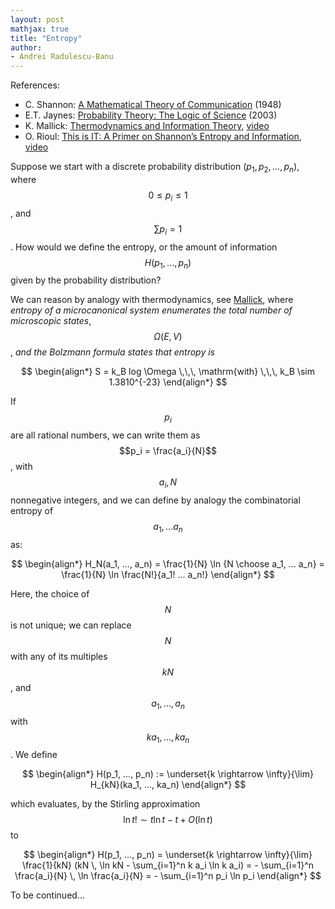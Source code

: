 ```yaml
---
layout: post
mathjax: true
title: "Entropy"
author:
- Andrei Radulescu-Banu
---
```

References:
* C. Shannon: [A Mathematical Theory of Communication](http://people.math.harvard.edu/~ctm/home/text/others/shannon/entropy/entropy.pdf) (1948)
* E.T. Jaynes: [Probability Theory: The Logic of Science](https://www.amazon.com/Probability-Theory-Science-T-Jaynes/dp/0521592712) (2003)
* K. Mallick: [Thermodynamics and Information Theory](http://www.bourbaphy.fr/mallick.pdf), [video](https://www.youtube.com/watch?v=pXyONXaqqP8)
* O. Rioul: [This is IT: A Primer on Shannon’s Entropy and Information](http://www.bourbaphy.fr/rioul.pdf), [video](https://www.youtube.com/watch?v=vinCEpee-tc)

Suppose we start with a discrete probability distribution $(p_1, p_2, ..., p_n)$, where $$0 \le p_i \le 1$$, and $$\sum p_i = 1$$. How would we define the entropy, or the amount of information $$H(p_1, ..., p_n)$$ given by the probability distribution?

We can reason by analogy with thermodynamics, see [Mallick](http://www.bourbaphy.fr/mallick.pdf), where _entropy of a microcanonical system enumerates the total number of microscopic states_, $$\Omega(E, V)$$, _and the Bolzmann formula states that entropy is_

$$
\begin{align*}
S = k_B log \Omega \,\,\, \mathrm{with} \,\,\, k_B \sim 1.3810^{-23}
\end{align*}
$$

If $$p_i$$ are all rational numbers, we can write them as $$p_i = \frac{a_i}{N}$$, with $$a_i, N$$ nonnegative integers, and we can define by analogy the combinatorial entropy of $$a_1, ... a_n$$ as: 

$$
\begin{align*}
H_N(a_1, ..., a_n) = \frac{1}{N} \ln {N \choose a_1, ... a_n} = \frac{1}{N} \ln \frac{N!}{a_1! ... a_n!}
\end{align*}
$$

Here, the choice of $$N$$ is not unique; we can replace $$N$$ with any of its multiples $$kN$$, and $$a_1, ..., a_n$$ with $$ka_1, ..., ka_n$$. We define

$$
\begin{align*}
H(p_1, ..., p_n) := \underset{k \rightarrow \infty}{\lim} H_{kN}(ka_1, ..., ka_n)
\end{align*}
$$

which evaluates, by the Stirling approximation $$\ln t! \sim t \ln t - t + O(\ln t)$$ to

$$
\begin{align*}
H(p_1, ..., p_n) = \underset{k \rightarrow \infty}{\lim} \frac{1}{kN} (kN \, \ln kN - \sum_{i=1}^n k a_i \ln k a_i) = - \sum_{i=1}^n  \frac{a_i}{N} \, \ln \frac{a_i}{N} = - \sum_{i=1}^n p_i \ln p_i
\end{align*}
$$

To be continued...

<!--

Or, if $$a_1, ... a_n$$ are nonnegative integers, we can define

$$
\begin{align*}
H'(a_1, ..., a_n) = \frac{1}{a_1 + ... + a_n} {a_1 + ... + a_n \choose a_1, ... a_n} = \frac{1}{a_1 + ... + a_n} \frac{(a_1 + ... + a_n)!}{a_1! ... a_n!}
\end{align*}
$$

Thus, $$H'(a_1, ..., a_n)$$ represents the number of ways we can partition a set with $$a_1 +  ... + a_n$$ elements into subsets with $$a_1, ... a_n$$ elements, divided by $$a_1 +  ... + a_n$$. With this definition
* $$H'(a_1, ..., a_n)$$ is symmetric in $$a_1, ... a_n$$
* $$H'(a_1, ..., a_n) = H'(a_1, ..., a_{n-2}, a_{n-1} + a_n) + \frac{a_{n-1} + a_n}{a_1 + ... + a_n} H'(\frac{a_{n-1}}{a_{n-1} + a_n}, \frac{a_{n}}{a_{n-1} + a_n})$$

-->